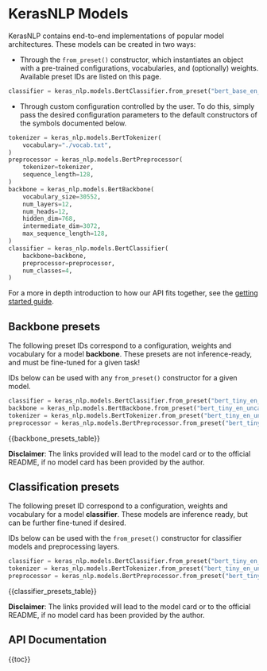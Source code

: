 # KerasNLP Models

KerasNLP contains end-to-end implementations of popular model
architectures. These models can be created in two ways:

- Through the `from_preset()` constructor, which instantiates an object with
  a pre-trained configurations, vocabularies, and (optionally) weights.
  Available preset IDs are listed on this page.

```python
classifier = keras_nlp.models.BertClassifier.from_preset("bert_base_en_uncased")
```

- Through custom configuration controlled by the user. To do this, simply
  pass the desired configuration parameters to the default constructors of the
  symbols documented below.

```python
tokenizer = keras_nlp.models.BertTokenizer(
    vocabulary="./vocab.txt",
)
preprocessor = keras_nlp.models.BertPreprocessor(
    tokenizer=tokenizer,
    sequence_length=128,
)
backbone = keras_nlp.models.BertBackbone(
    vocabulary_size=30552,
    num_layers=12,
    num_heads=12,
    hidden_dim=768,
    intermediate_dim=3072,
    max_sequence_length=128,
)
classifier = keras_nlp.models.BertClassifier(
    backbone=backbone,
    preprocessor=preprocessor,
    num_classes=4,
)
```

For a more in depth introduction to how our API fits together, see the
[getting started guide](guides/keras_nlp/getting_started/).

## Backbone presets

The following preset IDs correspond to a configuration, weights and vocabulary
for a model **backbone**. These presets are not inference-ready, and must be
fine-tuned for a given task!

IDs below can be used with any `from_preset()` constructor for a given model.

```python
classifier = keras_nlp.models.BertClassifier.from_preset("bert_tiny_en_uncased")
backbone = keras_nlp.models.BertBackbone.from_preset("bert_tiny_en_uncased")
tokenizer = keras_nlp.models.BertTokenizer.from_preset("bert_tiny_en_uncased")
preprocessor = keras_nlp.models.BertPreprocessor.from_preset("bert_tiny_en_uncased")
```

{{backbone_presets_table}}

**Disclaimer**: The links provided will lead to the model card or to the official README, 
if no model card has been provided by the author.

## Classification presets

The following preset ID correspond to a configuration, weights and vocabulary
for a model **classifier**. These models are inference ready, but can be further
fine-tuned if desired.

IDs below can be used with the `from_preset()` constructor for classifier models
and preprocessing layers.

```python
classifier = keras_nlp.models.BertClassifier.from_preset("bert_tiny_en_uncased_sst2")
tokenizer = keras_nlp.models.BertTokenizer.from_preset("bert_tiny_en_uncased_sst2")
preprocessor = keras_nlp.models.BertPreprocessor.from_preset("bert_tiny_en_uncased_sst2")
```

{{classifier_presets_table}}

**Disclaimer**: The links provided will lead to the model card or to the official README, 
if no model card has been provided by the author.

## API Documentation

{{toc}}
